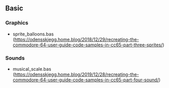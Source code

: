 ## Basic

### Graphics

* sprite_balloons.bas (https://odensskjegg.home.blog/2018/12/29/recreating-the-commodore-64-user-guide-code-samples-in-cc65-part-three-sprites/)

### Sounds

* musical_scale.bas (https://odensskjegg.home.blog/2019/12/28/recreating-the-commodore-64-user-guide-code-samples-in-cc65-part-four-sound/)


